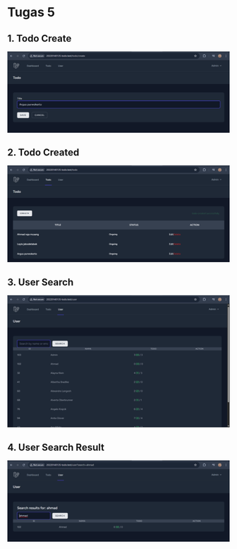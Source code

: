 # Tugas 5

## 1. Todo Create

![alt text](screenshot/tugas5/todo-create.png)

## 2. Todo Created

![alt text](screenshot/tugas5/todo-created.png)

## 3. User Search

![alt text](screenshot/tugas5/user-searchh.png)

## 4. User Search Result

![alt text](screenshot/tugas5/user-search-result.png)

